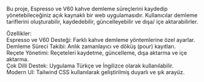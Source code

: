 
Bu proje, Espresso ve V60 kahve demleme süreçlerini kaydedip yönetebileceğiniz açık kaynaklı bir web uygulamasıdır. Kullanıcılar demleme tariflerini oluşturabilir, kaydedebilir, güncelleyebilir ve dışa/ içe aktarabilirler.

Özellikler:  
Espresso ve V60 Desteği: Farklı kahve demleme yöntemlerine özel ayarlar.  
Demleme Süreci Takibi: Anlık zamanlayıcı ve döküş (pour) kayıtları.  
Reçete Yönetimi: Reçeteleri kaydetme, güncelleme, dışa aktarma ve içe aktarma.  
Çok Dilli Destek: Uygulama Türkçe ve İngilizce olarak kullanılabilir.  
Modern UI: Tailwind CSS kullanılarak geliştirilmiş duyarlı ve şık arayüz.  
